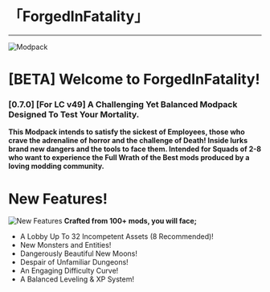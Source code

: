 # 「ForgedInFatality」
---
![Modpack](https://github.com/Mi6kbuttface/ForgedInFatality/blob/main/FiFBanner.gif)
# [BETA] Welcome to ForgedInFatality!
### [0.7.0] [For LC v49] A Challenging Yet Balanced Modpack Designed To Test Your Mortality.
**This Modpack intends to satisfy the sickest of Employees, those who crave the adrenaline of horror and the challenge of Death!
Inside lurks brand new dangers and the tools to face them.
Intended for Squads of 2-8 who want to experience the Full Wrath of the Best mods produced by a loving modding community.**

# New Features!
![New Features](https://github.com/Mi6kbuttface/ForgedInFatality/blob/main/NewFeaturesBanner.gif)
**Crafted from 100+ mods, you will face;**
- A Lobby Up To 32 Incompetent Assets (8 Recommended)!
- New Monsters and Entities!
- Dangerously Beautiful New Moons!
- Despair of Unfamiliar Dungeons!
- An Engaging Difficulty Curve!
- A Balanced Leveling & XP System!
